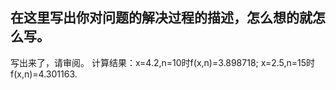 ## 在这里写出你对问题的解决过程的描述，怎么想的就怎么写。

写出来了，请审阅。
计算结果：x=4.2,n=10时f(x,n)=3.898718;
        x=2.5,n=15时f(x,n)=4.301163.
